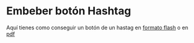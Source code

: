 
# Embeber botón Hashtag

Aquí tienes como conseguir un botón de un hastag en [formato flash](http://aularagon.catedu.es/materialesaularagon2013/HerramientasFormacionProfesorado/Videos/EmbeberBotonTwitter.htm) o en [pdf](http://aularagon.catedu.es/materialesaularagon2013/HerramientasFormacionProfesorado/Videos/EmbeberBotonTwitter.pdf)

